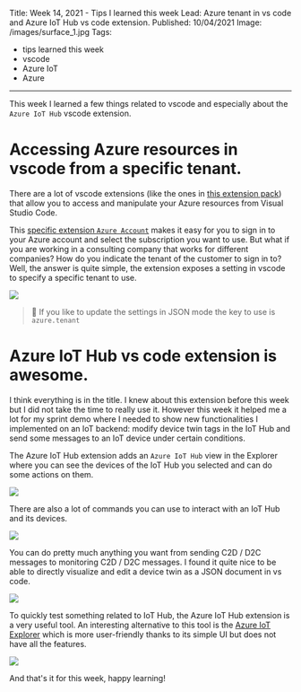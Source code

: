 Title: Week 14, 2021 - Tips I learned this week
Lead: Azure tenant in vs code and Azure IoT Hub vs code extension.
Published: 10/04/2021
Image: /images/surface_1.jpg
Tags:
  - tips learned this week
  - vscode
  - Azure IoT
  - Azure
---

This week I learned a few things related to vscode and especially about the `Azure IoT Hub` vscode extension.

# Accessing Azure resources in vscode from a specific tenant.

There are a lot of vscode extensions (like the ones in [this extension pack](https://marketplace.visualstudio.com/items?itemName=ms-vscode.vscode-node-azure-pack)) that allow you to access and manipulate your Azure resources from Visual Studio Code. 

This [specific extension `Azure Account`](https://marketplace.visualstudio.com/items?itemName=ms-vscode.azure-account) makes it easy for you to sign in to your Azure account and select the subscription you want to use. But what if you are working in a consulting company that works for different companies? How do you indicate the tenant of the customer to sign in to? Well, the answer is quite simple, the extension exposes a setting in vscode to specify a specific tenant to use.

<img src="/posts/images/w142021tips_vscode_1.png" class="img-fluid centered-img">  

>📌 If you like to update the settings in JSON mode the key to use is `azure.tenant`

# Azure IoT Hub vs code extension is awesome.

I think everything is in the title. I knew about this extension before this week but I did not take the time to really use it. However this week it helped me a lot for my sprint demo where I needed to show new functionalities I implemented on an IoT backend: modify device twin tags in the IoT Hub and send some messages to an IoT device under certain conditions.

The Azure IoT Hub extension adds an `Azure IoT Hub` view in the Explorer where you can see the devices of the IoT Hub you selected and can do some actions on them.

<img src="/posts/images/w142021tips_vscode_2.png" class="img-fluid centered-img">  

There are also a lot of commands you can use to interact with an IoT Hub and its devices.

<img src="/posts/images/w142021tips_vscode_3.png" class="img-fluid centered-img">  

You can do pretty much anything you want from sending C2D / D2C messages to monitoring C2D / D2C messages. I found it quite nice to be able to directly visualize and edit a device twin as a JSON  document in vs code. 

<img src="/posts/images/w142021tips_vscode_4.png" class="img-fluid centered-img">  

To quickly test something related to IoT Hub, the Azure IoT Hub extension is a very useful tool. An interesting alternative to this tool is the [Azure IoT Explorer](https://github.com/Azure/azure-iot-explorer/releases) which is more user-friendly thanks to its simple UI but does not have all the features.

<img src="/posts/images/w142021tips_iotexplorer_1.png" class="img-fluid centered-img"> 

And that's it for this week, happy learning!